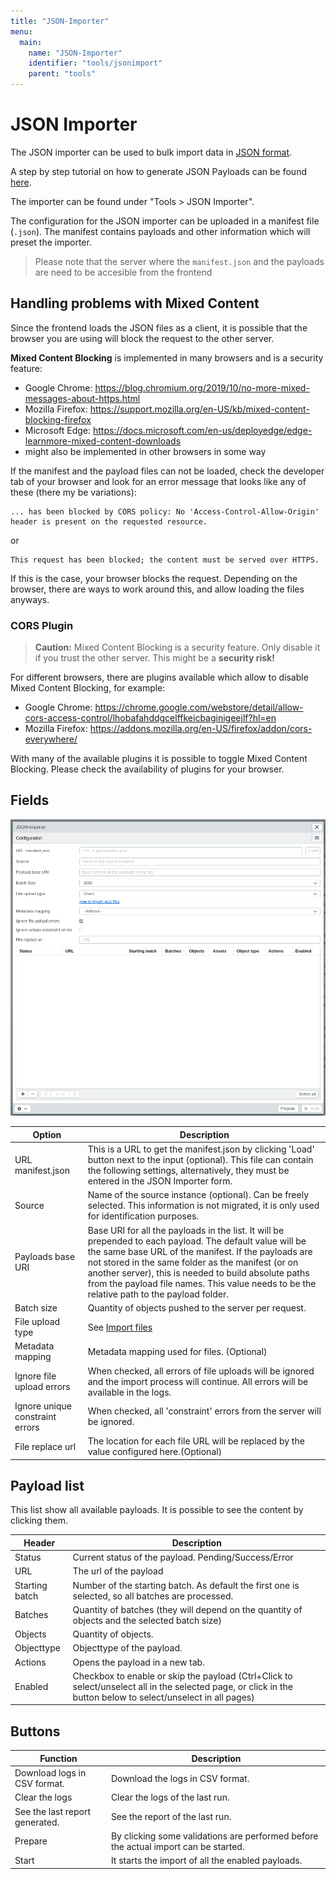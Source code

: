 ```yaml
---
title: "JSON-Importer"
menu:
  main:
    name: "JSON-Importer"
    identifier: "tools/jsonimport"
    parent: "tools"
---
```

# JSON Importer

The JSON importer can be used to bulk import data in [JSON format](/en/technical/datamanagement/jsonimport/).

A step by step tutorial on how to generate JSON Payloads can be found [here](/en/tutorials/jsonimport/).

The importer can be found under "Tools &gt; JSON Importer".

The configuration for the JSON importer can be uploaded in a manifest file (`.json`). The manifest contains payloads and other information which will preset the importer.

> Please note that the server where the `manifest.json` and the payloads are need to be accesible from the frontend

## Handling problems with Mixed Content

Since the frontend loads the JSON files as a client, it is possible that the browser you are using will block the request to the other server.

**Mixed Content Blocking** is implemented in many browsers and is a security feature:

* Google Chrome: https://blog.chromium.org/2019/10/no-more-mixed-messages-about-https.html
* Mozilla Firefox: https://support.mozilla.org/en-US/kb/mixed-content-blocking-firefox
* Microsoft Edge: https://docs.microsoft.com/en-us/deployedge/edge-learnmore-mixed-content-downloads
* might also be implemented in other browsers in some way

If the manifest and the payload files can not be loaded, check the developer tab of your browser and look for an error message that looks like any of these (there my be variations):

    ... has been blocked by CORS policy: No 'Access-Control-Allow-Origin' header is present on the requested resource.

or

    This request has been blocked; the content must be served over HTTPS.

If this is the case, your browser blocks the request. Depending on the browser, there are ways to work around this, and allow loading the files anyways.

### CORS Plugin

> **Caution:** Mixed Content Blocking is a security feature. Only disable it if you trust the other server. This might be a **security risk!**

For different browsers, there are plugins available which allow to disable Mixed Content Blocking, for example:

* Google Chrome: https://chrome.google.com/webstore/detail/allow-cors-access-control/lhobafahddgcelffkeicbaginigeejlf?hl=en
* Mozilla Firefox: https://addons.mozilla.org/en-US/firefox/addon/cors-everywhere/

With many of the available plugins it is possible to toggle Mixed Content Blocking. Please check the availability of plugins for your browser.

## Fields

![](jsonimporter_en_en.png)

| Option                          | Description                                                  |
| ------------------------------- | ------------------------------------------------------------ |
| URL manifest.json               | This is a URL to get the manifest.json by clicking 'Load' button next to the input \(optional). This file can contain the following settings, alternatively, they must be entered in the JSON Importer form. |
| Source                          | Name of the source instance \(optional). Can be freely selected. This information is not migrated, it is only used for identification purposes. |
| Payloads base URI               | Base URI for all the payloads in the list. It will be prepended to each payload. The default value will be the same base URL of the manifest. If the payloads are not stored in the same folder as the manifest (or on another server), this is needed to build absolute paths from the payload file names. This value needs to be the relative path to the payload folder. |
| Batch size                      | Quantity of objects pushed to the server per request.        |
| File upload type                | See [Import files](../csvimport/examples/files/)             |
| Metadata mapping                | Metadata mapping used for files. (Optional)                  |
| Ignore file upload errors       | When checked, all errors of file uploads will be ignored and the import process will continue. All errors will be available in the logs. |
| Ignore unique constraint errors | When checked, all 'constraint' errors from the server will be ignored. |
| File replace url                | The location for each file URL will be replaced by the value configured here.(Optional) |



## Payload list

This list show all available payloads. It is possible to see the content by clicking them.

| Header         | Description                                                  |
| -------------- | ------------------------------------------------------------ |
| Status         | Current status of the payload. Pending/Success/Error         |
| URL            | The url of the payload                                       |
| Starting batch | Number of the starting batch. As default the first one is selected, so all batches are processed. |
| Batches        | Quantity of batches (they will depend on the quantity of objects and the selected batch size) |
| Objects        | Quantity of objects.                                         |
| Objecttype     | Objecttype of the payload.                                   |
| Actions        | Opens the payload in a new tab.                              |
| Enabled        | Checkbox to enable or skip the payload (Ctrl+Click to select/unselect all in the selected page, or click in the button below to select/unselect in all pages) |



## Buttons

| Function                       | Description                                                  |
| ------------------------------ | ------------------------------------------------------------ |
| Download logs in CSV format.   | Download the logs in CSV format.                             |
| Clear the logs                 | Clear the logs of the last run.                              |
| See the last report generated. | See the report of the last run.                              |
| Prepare                        | By clicking some validations are performed before the actual import can be started. |
| Start                          | It starts the import of all the enabled payloads.            |



